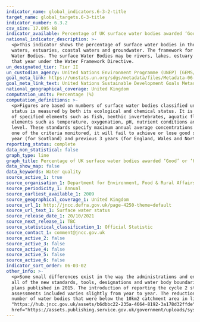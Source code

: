 ```yaml
---
indicator_name: global_indicators.6-3-2-title
target_name: global_targets.6-3-title
indicator_number: 6.3.2
csv_size: 17.095 kB
indicator_available: Percentage of UK surface water bodies awarded ‘Good’ or ‘High’, by water body type, under the Water Framework Directive
national_indicator_description: >-
  <p>This indicator shows the percentage of surface water bodies in the UK awarded a good or high surface water status classification under the Water Framework Directive (WFD). The purpose of the WFD Water Framework Directive is to establish a framework for the protection of inland surface
  waters, estuaries, coastal waters and groundwater. The framework for delivering the Directive is through River Basin Management Planning. <p>The UK has been split into several River Basin Districts. Each River Basin District has been characterised into smaller management units known as
  Water Bodies. The surface Water Bodies may be rivers, lakes, estuary or coastal. Surface water status is measured by both its ecological and chemical status. It is assessed against the scale of high, good, moderate, poor and bad. The results published each year relate to data reported in
  that year under the Water Framework Directive.
un_designated_tier: Tier II
un_custodian_agency: United Nations Environment Programme (UNEP) (GEMS/Water)
goal_meta_link: https://unstats.un.org/sdgs/metadata/files/Metadata-06-03-02.pdf
goal_meta_link_text: United Nations Sustainable Development Goals Metadata (PDF 4.0 MB)
national_geographical_coverage: United Kingdom
computation_units: Percentage (%)
computation_definitions: >-
  <p>Figures are based on numbers of surface water bodies classified under the Water Framework Directive (WFD) in England, Wales, Scotland and Northern Ireland. Includes rivers, canals (Northern Ireland does not report on canals), lakes, estuaries and coastal water bodies. Surface water
  status is measured by both its ecological and chemical status. It is assessed against the scale of high, good, moderate, poor and bad. <p>The ecological status of surface waters is assessed according to the following criteria<p>- Biological quality measured by composition and abundance
  of specified elements such as fish, benthic invertebrates, aquatic flora; <p>- Hydromorphological quality measured by reference to elements such as river continuity, channel patterns, dynamics of flow or substrate of the river bed; <p>- Physico-chemical quality measured by reference to
  elements such as temperature, oxygenation, pH, nutrient conditions and the concentrations of specific pollutants (synthetic and non-synthetic). <p>The chemical status quality of surface waters is measured by reference to environmental quality standards for chemical substances at European
  level. These standards specify maximum annual average concentrations for specific water pollutants. The specific requirements differ depending on which type of surface water body is being monitored. Chemical status is measured as either good or fail. If part of a water body fails on any
  one of the criteria monitored, it will fail to achieve or lose good status. This is described as the "one out all out" approach.<p>The results published each year relate to data reported in that year under the WFD; data reported in a given year relate to data collected over the previous
  year (for Scotland) and previous 3 years (for England, Wales and Northern Ireland).
reporting_status: complete
data_non_statistical: false
graph_type: line
graph_title: Percentage of UK surface water bodies awarded ‘Good’ or ‘High’ water quality status
data_show_map: false
data_keywords: Water quality
source_active_1: true
source_organisation_1: Department for Environment, Food & Rural Affairs (Defra)
source_periodicity_1: Annual
source_earliest_available_1: 2009
source_geographical_coverage_1: United Kingdom
source_url_1: http://jncc.defra.gov.uk/page-4250-theme=default
source_url_text_1: Surface water status
source_release_date_1: 20/10/2021
source_next_release_1: TBC
source_statistical_classification_1: Official Statistic 
source_contact_1: comment@jncc.gov.uk 
source_active_2: false
source_active_3: false
source_active_4: false
source_active_5: false
source_active_6: false
indicator_sort_order: 06-03-02
other_info: >-
  <p>Some small differences exist in the way the administrations and environment agencies implement the methods and tools for assessing water body status. The introduction of new Water Framework Directive (WFD) monitoring data and classification standards (including a new baseline adopting
  all of the new standards, tools, designations and water body boundaries) in 2014 has led to a step change in the number of water bodies assessed as being in each status class in following years. </p><p>The formal reporting of new standards in cycle 2 of WFD has used the second cycle
  plans published in 2015. The introduction of reporting the cycle 2 standards has differed amongst the UK countries. The percentage of water bodies in each status class has been calculated based on the total number of water bodies assessed in each year. The number of water body
  assessments included varies slightly from year to year. The reductions in the number of assessments made in 2015 and 2016 were primarily due to Wales and then England adopting the monitoring and classification standards laid down in Cycle 2 of the WFD. This resulted in the removal of a
  number of water bodies that were below the 10km2 catchment area in line with WFD guidance.</p><p> While data is available from 2009, it is not reported here because data from 2015 onwards are not directly comparable to those in earlier years. Data from 2009 is available from the <a href=
  "https://hub.jncc.gov.uk/assets/b6dbbc22-235a-4664-8192-3a178d32ffde">Joint Nature Conservation Committee's</a> website.</p><p> For a broader view of the condition of the water environment, see <a
  href="https://assets.publishing.service.gov.uk/government/uploads/system/uploads/attachment_data/file/992970/Outcome_Indicator_Framework_for_the_25_Year_Environment_Plan_2021_Update.pdf"> indicator B3</a> in the <a href="https://www.gov.uk/government/publications/25-year-environment-plan-progress-reports">Outcome Indicator Framework for the 25 Year Environment Plan</a> 2021 update.</p> Data follows the UN specification for this indicator. This indicator has been identified in collaboration with topic experts.
---
```

